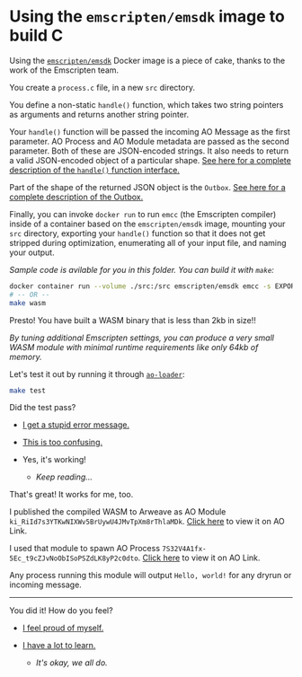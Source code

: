 # Using the `emscripten/emsdk` image to build C

Using the [`emscripten/emsdk`](https://hub.docker.com/r/emscripten/emsdk) Docker image is a piece of cake, thanks to the work of the Emscripten team.

You create a `process.c` file, in a new `src` directory.

You define a non-static `handle()` function, which takes two string pointers as arguments and returns another string pointer.

Your `handle()` function will be passed the incoming AO Message as the first parameter. AO Process and AO Module metadata are passed as the second parameter. Both of these are JSON-encoded strings. It also needs to return a valid JSON-encoded object of a particular shape. [See here for a complete description of the `handle()` function interface.](../../HANDLE.md)

Part of the shape of the returned JSON object is the `Outbox`. [See here for a complete description of the Outbox.](../../OUTBOX.md)

Finally, you can invoke `docker run` to run `emcc` (the Emscripten compiler) inside of a container based on the `emscripten/emsdk` image, mounting your `src` directory, exporting your `handle()` function so that it does not get stripped during optimization, enumerating all of your input file, and naming your output.

_Sample code is avilable for you in this folder. You can build it with `make`:_

```sh
docker container run --volume ./src:/src emscripten/emsdk emcc -s EXPORTED_FUNCTIONS=_handle -o process.mjs process.c 
# -- OR --
make wasm
```

Presto! You have built a WASM binary that is less than 2kb in size!!

_By tuning additional Emscripten settings, you can produce a very small WASM module with minimal runtime requirements like only 64kb of memory._

Let's test it out by running it through [`ao-loader`](https://www.npmjs.com/package/@permaweb/ao-loader):

```sh
make test
```

Did the test pass?

* [I get a stupid error message.](../../ERROR.md)

* [This is too confusing.](../../ABORT.md)

* Yes, it's working!
  - _Keep reading..._

That's great! It works for me, too. 

I published the compiled WASM to Arweave as AO Module `ki_RiId7s3YTKwNIXWv5BrUywU4JMvTpXm8rThlaMDk`. [Click here](https://www.ao.link/#/module/ki_RiId7s3YTKwNIXWv5BrUywU4JMvTpXm8rThlaMDk) to view it on AO Link.

I used that module to spawn AO Process `7S32V4A1fx-5Ec_t9cZJvNoObISoPSZdLK8yP2c0dto`. [Click here](https://www.ao.link/#/entity/7S32V4A1fx-5Ec_t9cZJvNoObISoPSZdLK8yP2c0dto) to view it on AO Link.

Any process running this module will output `Hello, world!` for any dryrun or incoming message.

---

You did it! How do you feel?

* [I feel proud of myself.](../../SUCCESS.md)

* [I have a lot to learn.](../../SUCCESS.md)
  - _It's okay, we all do._
